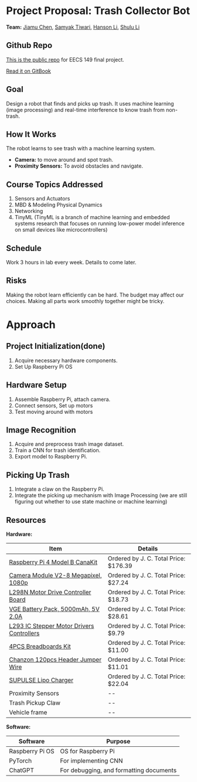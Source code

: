 # Project Proposal: Trash Collector Bot

**Team:** [Jiamu Chen](https://jimchen.me), [Samyak Tiwari](https://github.com/tiwar081), [Hanson Li](https://github.com/Hanson-Li-lchanggle), [Shulu Li](https://github.com/depetrol)

## Github Repo

[This is the public repo](https://github.com/jimchen2/EECS-149-Final-Project/) for EECS 149 final project.

[Read it on GitBook](https://berkeley-7.gitbook.io/pro/)

## Goal

Design a robot that finds and picks up trash. It uses machine learning (image processing) and real-time interference to know trash from non-trash.

## How It Works

The robot learns to see trash with a machine learning system.

- **Camera:** to move around and spot trash.
- **Proximity Sensors:** To avoid obstacles and navigate.

## Course Topics Addressed

1. Sensors and Actuators
2. MBD & Modeling Physical Dynamics
3. Networking
4. TinyML (TinyML is a branch of machine learning and embedded systems research that focuses on running low-power model inference on small devices like microcontrollers)

## Schedule

Work 3 hours in lab every week. Details to come later.

## Risks

Making the robot learn efficiently can be hard. The budget may affect our choices. Making all parts work smoothly together might be tricky.

# Approach

## Project Initialization(done)

1. Acquire necessary hardware components.
2. Set Up Raspberry Pi OS

## Hardware Setup

1. Assemble Raspberry Pi, attach camera.
2. Connect sensors, Set up motors
3. Test moving around with motors

## Image Recognition

1. Acquire and preprocess trash image dataset.
2. Train a CNN for trash identification.
3. Export model to Raspberry Pi.

## Picking Up Trash

1. Integrate a claw on the Raspberry Pi.
2. Integrate the picking up mechanism with Image Processing (we are still figuring out whether to use state machine or machine learning)

## Resources

**Hardware:**

| **Item**                                                                                                                   | **Details**                     |
| -------------------------------------------------------------------------------------------------------------------------------- | ------------------------------------- |
| [Raspberry Pi 4 Model B CanaKit](https://www.amazon.com/dp/B08956GVXN?psc=1&ref=ppx_yo2ov_dt_b_product_details)                     | Ordered by J. C. Total Price: $176.39 |
| [Camera Module V2-8 Megapixel, 1080p](https://www.amazon.com/dp/B01ER2SKFS?psc=1&ref=ppx_yo2ov_dt_b_product_details)                | Ordered by J. C. Total Price: $27.24  |
| [L298N Motor Drive Controller Board](https://www.amazon.com/gp/product/B07ZT619TD/ref=ppx_yo_dt_b_asin_title_o04_s00?ie=UTF8&psc=1) | Ordered by J. C. Total Price: $18.73  |
| [VGE Battery Pack, 5000mAh, 5V 2.0A](https://www.amazon.com/dp/B09HXYTDMV?psc=1&ref=ppx_yo2ov_dt_b_product_details)                 | Ordered by J. C. Total Price: $28.61  |
| [L293 IC Stepper Motor Drivers Controllers](https://www.amazon.com/dp/B07NXTWJV9?psc=1&ref=ppx_yo2ov_dt_b_product_details)          | Ordered by J. C. Total Price: $9.79   |
| [4PCS Breadboards Kit](https://www.amazon.com/dp/B07DL13RZH?psc=1&ref=ppx_yo2ov_dt_b_product_details)                               | Ordered by J. C. Total Price: $11.00  |
| [Chanzon 120pcs Header Jumper Wire](https://www.amazon.com/dp/B09FPGT7JT?psc=1&ref=ppx_yo2ov_dt_b_product_details)                  | Ordered by J. C. Total Price: $11.01  |
| [SUPULSE Lipo Charger](https://www.amazon.com/dp/B08L7VCBXG?psc=1&ref=ppx_yo2ov_dt_b_product_details)                               | Ordered by J. C. Total Price: $22.04  |
| Proximity Sensors                                                                                                                | --                                    |
| Trash Pickup Claw                                                                                                                | --                                    |
| Vehicle frame                                                                                                                    | --                                    |

**Software:**

| **Software** | **Purpose**                       |
| ------------------ | --------------------------------------- |
| Raspberry Pi OS    | OS for Raspberry Pi                     |
| PyTorch            | For implementing CNN                    |
| ChatGPT            | For debugging, and formatting documents |
